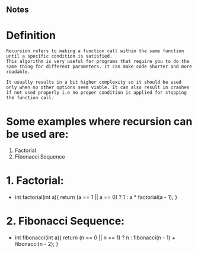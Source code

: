 ## Notes


# Definition
    Recursion refers to making a function call within the same function until a specific condition is satisfied.
    This algorithm is very useful for programs that require you to do the same thing for different parameters. It can make code shorter and more readable.
    
    It usually results in a bit higher complexity so it should be used only when no other options seem viable. It can also result in crashes if not used properly i.e no proper condition is applied for stopping the function call.


# Some examples where recursion can be used are:
  1. Factorial
  2. Fibonacci Sequence
    


# 1. Factorial:

  * int factorial(int a){
    return (a == 1 || a == 0) ? 1 : a * factorial(a - 1);
    }


# 2. Fibonacci Sequence:

  * int fibonacci(int a){
    return (n == 0 || n == 1) ? n : fibonacci(n - 1) + fibonacci(n - 2);
    }





